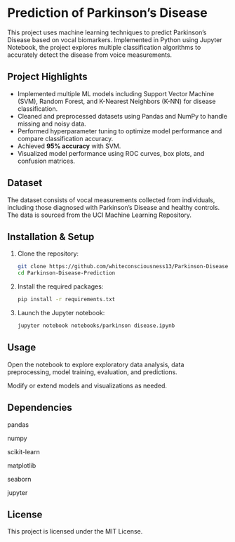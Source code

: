# Prediction of Parkinson’s Disease

This project uses machine learning techniques to predict Parkinson’s Disease based on vocal biomarkers. Implemented in Python using Jupyter Notebook, the project explores multiple classification algorithms to accurately detect the disease from voice measurements.

## Project Highlights

- Implemented multiple ML models including Support Vector Machine (SVM), Random Forest, and K-Nearest Neighbors (K-NN) for disease classification.
- Cleaned and preprocessed datasets using Pandas and NumPy to handle missing and noisy data.
- Performed hyperparameter tuning to optimize model performance and compare classification accuracy.
- Achieved **95% accuracy** with SVM.
- Visualized model performance using ROC curves, box plots, and confusion matrices.

## Dataset

The dataset consists of vocal measurements collected from individuals, including those diagnosed with Parkinson’s Disease and healthy controls. The data is sourced from the UCI Machine Learning Repository.


## Installation & Setup

1. Clone the repository:

   ```bash
   git clone https://github.com/whiteconsciousness13/Parkinson-Disease-Prediction.git
   cd Parkinson-Disease-Prediction

2. Install the required packages:

   ```bash
   pip install -r requirements.txt

3. Launch the Jupyter notebook:

   ```bash
   jupyter notebook notebooks/parkinson disease.ipynb

## Usage
Open the notebook to explore exploratory data analysis, data preprocessing, model training, evaluation, and predictions.

Modify or extend models and visualizations as needed.

## Dependencies
pandas

numpy

scikit-learn

matplotlib

seaborn

jupyter

## License
This project is licensed under the MIT License.



